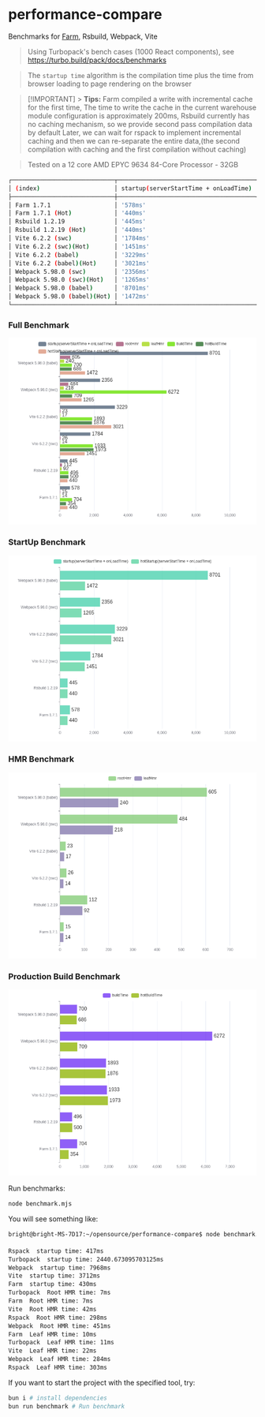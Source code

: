 # performance-compare

Benchmarks for [Farm](https://github.com/farm-fe/farm), Rsbuild, Webpack, Vite

> Using Turbopack's bench cases (1000 React components), see
> https://turbo.build/pack/docs/benchmarks

> The `startup time` algorithm is the compilation time plus the time from
> browser loading to page rendering on the browser

> [!IMPORTANT] > **Tips:** Farm compiled a write with incremental cache for the first time, The
> time to write the cache in the current warehouse module configuration is
> approximately 200ms, Rsbuild currently has no caching mechanism, so we provide
> second pass compilation data by default Later, we can wait for rspack to
> implement incremental caching and then we can re-separate the entire data,(the
> second compilation with caching and the first compilation without caching)

<!-- > Tested on Linux Mint, 11th Gen Intel(R) Core(TM) i5-11400 @ 2.60GHz, 16GB -->

> Tested on a 12 core AMD EPYC 9634 84-Core Processor - 32GB

```bash
┌─────────────────────────────┬───────────────────────────────────────┬─────────────────┬────────────┬─────────┬─────────┬───────────┐
│ (index)                     │ startup(serverStartTime + onLoadTime) │ serverStartTime │ onLoadTime │ rootHmr │ leafHmr │ buildTime │
├─────────────────────────────┼───────────────────────────────────────┼─────────────────┼────────────┼─────────┼─────────┼───────────┤
│ Farm 1.7.1                  │ '578ms'                               │ '384ms'         │ '193ms'    │ '15ms'  │ '14ms'  │ '704ms'   │
│ Farm 1.7.1 (Hot)            │ '440ms'                               │ '246ms'         │ '194ms'    │ '16ms'  │ '13ms'  │ '354ms'   │
│ Rsbuild 1.2.19              │ '445ms'                               │ '233ms'         │ '212ms'    │ '112ms' │ '92ms'  │ '496ms'   │
│ Rsbuild 1.2.19 (Hot)        │ '440ms'                               │ '230ms'         │ '210ms'    │ '106ms' │ '98ms'  │ '500ms'   │
│ Vite 6.2.2 (swc)            │ '1784ms'                              │ '155ms'         │ '1629ms'   │ '26ms'  │ '14ms'  │ '1933ms'  │
│ Vite 6.2.2 (swc)(Hot)       │ '1451ms'                              │ '157ms'         │ '1294ms'   │ '31ms'  │ '14ms'  │ '1973ms'  │
│ Vite 6.2.2 (babel)          │ '3229ms'                              │ '180ms'         │ '3049ms'   │ '23ms'  │ '17ms'  │ '1893ms'  │
│ Vite 6.2.2 (babel)(Hot)     │ '3021ms'                              │ '149ms'         │ '2872ms'   │ '37ms'  │ '14ms'  │ '1876ms'  │
│ Webpack 5.98.0 (swc)        │ '2356ms'                              │ '1987ms'        │ '369ms'    │ '484ms' │ '218ms' │ '6272ms'  │
│ Webpack 5.98.0 (swc)(Hot)   │ '1265ms'                              │ '897ms'         │ '367ms'    │ '321ms' │ '219ms' │ '709ms'   │
│ Webpack 5.98.0 (babel)      │ '8701ms'                              │ '8358ms'        │ '342ms'    │ '605ms' │ '240ms' │ '700ms'   │
│ Webpack 5.98.0 (babel)(Hot) │ '1472ms'                              │ '1144ms'        │ '328ms'    │ '325ms' │ '221ms' │ '686ms'   │
└─────────────────────────────┴───────────────────────────────────────┴─────────────────┴────────────┴─────────┴─────────┴───────────┘
```

### Full Benchmark

![xx](./full.png)

### StartUp Benchmark

![xx](./startup.png)

### HMR Benchmark

![xx](./hmr.png)

### Production Build Benchmark

![xx](./build.png)

Run benchmarks:

```bash
node benchmark.mjs
```

You will see something like:

```txt
bright@bright-MS-7D17:~/opensource/performance-compare$ node benchmark.mjs

Rspack  startup time: 417ms
Turbopack  startup time: 2440.673095703125ms
Webpack  startup time: 7968ms
Vite  startup time: 3712ms
Farm  startup time: 430ms
Turbopack  Root HMR time: 7ms
Farm  Root HMR time: 7ms
Vite  Root HMR time: 42ms
Rspack  Root HMR time: 298ms
Webpack  Root HMR time: 451ms
Farm  Leaf HMR time: 10ms
Turbopack  Leaf HMR time: 11ms
Vite  Leaf HMR time: 22ms
Webpack  Leaf HMR time: 284ms
Rspack  Leaf HMR time: 303ms
```

If you want to start the project with the specified tool, try:

```bash
bun i # install dependencies
bun run benchmark # Run benchmark
```

